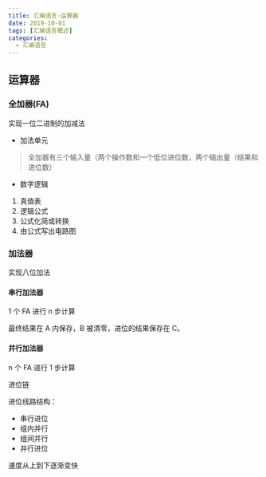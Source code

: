 ```yaml
---
title: 汇编语言-运算器
date: 2019-10-01
tags: [汇编语言概述]
categories:
  - 汇编语言
---
```


## 运算器

### 全加器(FA)

实现一位二进制的加减法

- 加法单元

> 全加器有三个输入量（两个操作数和一个低位进位数，两个输出量（结果和进位数）

- 数字逻辑

1. 真值表
2. 逻辑公式
3. 公式化简或转换
4. 由公式写出电路图

### 加法器

实现八位加法

#### 串行加法器

1 个 FA 进行 n 步计算

最终结果在 A 内保存，B 被清零，进位的结果保存在 C。

#### 并行加法器

n 个 FA 进行 1 步计算

进位链

进位线路结构：

- 串行进位
- 组内并行
- 组间并行
- 并行进位

速度从上到下逐渐变快
